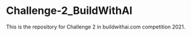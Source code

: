 # Challenge-2_BuildWithAI
This is the repository for Challenge 2 in buildwithai.com competition 2021.


